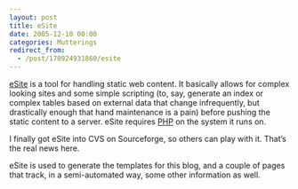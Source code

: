 ```yaml
---
layout: post
title: eSite
date: 2005-12-10 00:00
categories: Mutterings
redirect_from:
  - /post/170924931860/esite
---
```

[eSite](http://esite.sf.net) is a tool for handling static web content. It basically allows for complex looking sites and some simple scripting (to, say, generate an index or complex tables based on external data that change infrequently, but drastically enough that hand maintenance is a pain) before pushing the static content to a server. eSite requires [PHP](http://www.php.net) on the system it runs on.

I finally got eSite into CVS on Sourceforge, so others can play with it. That&rsquo;s the real news here.

eSite is used to generate the templates for this blog, and a couple of pages that track, in a semi-automated way, some other information as well.
